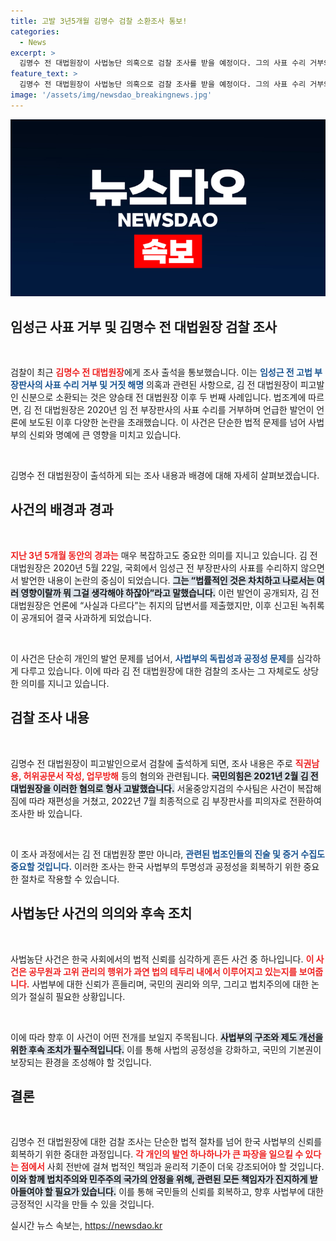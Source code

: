 ```yaml
---
title: 고발 3년5개월 김명수 검찰 소환조사 통보!
categories:
  - News
excerpt: >
  김명수 전 대법원장이 사법농단 의혹으로 검찰 조사를 받을 예정이다. 그의 사표 수리 거부와 거짓 해명 논란이 3년 만에 재조명되며, 전직 대법원장으로는 두 번째 조사를 받게 된다. 과연 그가 어떤 진실을 밝혀낼지 주목된다!
feature_text: >
  김명수 전 대법원장이 사법농단 의혹으로 검찰 조사를 받을 예정이다. 그의 사표 수리 거부와 거짓 해명 논란이 3년 만에 재조명되며, 전직 대법원장으로는 두 번째 조사를 받게 된다. 과연 그가 어떤 진실을 밝혀낼지 주목된다!
image: '/assets/img/newsdao_breakingnews.jpg'
---
```


<p><img src="/assets/img/newsdao_breakingnews.jpg" alt="flaretime 속보" /></p>

<h2 data-ke-size="size26">임성근 사표 거부 및 김명수 전 대법원장 검찰 조사</h2>

<p data-ke-size="size16">&nbsp;</p>

<p>검찰이 최근 <b><span style="color: #ee2323;">김명수 전 대법원장</span></b>에게 조사 출석을 통보했습니다. 이는 <b><span style="color: #1a5490;">임성근 전 고법 부장판사의 사표 수리 거부 및 거짓 해명</span></b> 의혹과 관련된 사항으로, 김 전 대법원장이 피고발인 신분으로 소환되는 것은 양승태 전 대법원장 이후 두 번째 사례입니다. 법조계에 따르면, 김 전 대법원장은 2020년 임 전 부장판사의 사표 수리를 거부하며 언급한 발언이 언론에 보도된 이후 다양한 논란을 초래했습니다. 이 사건은 단순한 법적 문제를 넘어 사법부의 신뢰와 명예에 큰 영향을 미치고 있습니다.</p>

<p data-ke-size="size16">&nbsp;</p>

<p>김명수 전 대법원장이 출석하게 되는 조사 내용과 배경에 대해 자세히 살펴보겠습니다.</p>

<h2 data-ke-size="size26">사건의 배경과 경과</h2>

<p data-ke-size="size16">&nbsp;</p>

<p><b><span style="color: #ee2323;">지난 3년 5개월 동안의 경과는</span></b> 매우 복잡하고도 중요한 의미를 지니고 있습니다. 김 전 대법원장은 2020년 5월 22일, 국회에서 임성근 전 부장판사의 사표를 수리하지 않으면서 발언한 내용이 논란의 중심이 되었습니다. <b><span style="background-color: #21538527;">그는 “법률적인 것은 차치하고 나로서는 여러 영향이랄까 뭐 그걸 생각해야 하잖아”라고 말했습니다.</span></b> 이런 발언이 공개되자, 김 전 대법원장은 언론에 “사실과 다르다”는 취지의 답변서를 제출했지만, 이후 신고된 녹취록이 공개되어 결국 사과하게 되었습니다.</p>

<p data-ke-size="size16">&nbsp;</p>

<p>이 사건은 단순히 개인의 발언 문제를 넘어서, <b><span style="color: #1a5490;">사법부의 독립성과 공정성 문제</span></b>를 심각하게 다루고 있습니다. 이에 따라 김 전 대법원장에 대한 검찰의 조사는 그 자체로도 상당한 의미를 지니고 있습니다.</p>

<h2 data-ke-size="size26">검찰 조사 내용</h2>

<p data-ke-size="size16">&nbsp;</p>

<p>김명수 전 대법원장이 피고발인으로서 검찰에 출석하게 되면, 조사 내용은 주로 <b><span style="color: #ee2323;">직권남용, 허위공문서 작성, 업무방해</span></b> 등의 혐의와 관련됩니다. <b><span style="background-color: #21538527;">국민의힘은 2021년 2월 김 전 대법원장을 이러한 혐의로 형사 고발했습니다.</span></b> 서울중앙지검의 수사팀은 사건이 복잡해짐에 따라 재편성을 거쳤고, 2022년 7월 최종적으로 김 부장판사를 피의자로 전환하여 조사한 바 있습니다.</p>

<p data-ke-size="size16">&nbsp;</p>

<p>이 조사 과정에서는 김 전 대법원장 뿐만 아니라, <b><span style="color: #1a5490;">관련된 법조인들의 진술 및 증거 수집도 중요할 것입니다.</span></b> 이러한 조사는 한국 사법부의 투명성과 공정성을 회복하기 위한 중요한 절차로 작용할 수 있습니다.</p>

<h2 data-ke-size="size26">사법농단 사건의 의의와 후속 조치</h2>

<p data-ke-size="size16">&nbsp;</p>

<p>사법농단 사건은 한국 사회에서의 법적 신뢰를 심각하게 흔든 사건 중 하나입니다. <b><span style="color: #ee2323;">이 사건은 공무원과 고위 관리의 행위가 과연 법의 테두리 내에서 이루어지고 있는지를 보여줍니다.</span></b> 사법부에 대한 신뢰가 흔들리며, 국민의 권리와 의무, 그리고 법치주의에 대한 논의가 절실히 필요한 상황입니다.</p>

<p data-ke-size="size16">&nbsp;</p>

<p>이에 따라 향후 이 사건이 어떤 전개를 보일지 주목됩니다. <b><span style="background-color: #21538527;">사법부의 구조와 제도 개선을 위한 후속 조치가 필수적입니다.</span></b> 이를 통해 사법의 공정성을 강화하고, 국민의 기본권이 보장되는 환경을 조성해야 할 것입니다.</p>

<h2 data-ke-size="size26">결론</h2>

<p data-ke-size="size16">&nbsp;</p>

<p>김명수 전 대법원장에 대한 검찰 조사는 단순한 법적 절차를 넘어 한국 사법부의 신뢰를 회복하기 위한 중대한 과정입니다. <b><span style="color: #ee2323;">각 개인의 발언 하나하나가 큰 파장을 일으킬 수 있다는 점에서</span></b> 사회 전반에 걸쳐 법적인 책임과 윤리적 기준이 더욱 강조되어야 할 것입니다. <b><span style="background-color: #21538527;">이와 함께 법치주의와 민주주의 국가의 안정을 위해, 관련된 모든 책임자가 진지하게 받아들여야 할 필요가 있습니다.</span></b> 이를 통해 국민들의 신뢰를 회복하고, 향후 사법부에 대한 긍정적인 시각을 만들 수 있을 것입니다.</p>
실시간 뉴스 속보는, <a href="https://newsdao.kr" rel="dofollow">https://newsdao.kr</a>


